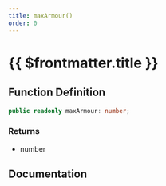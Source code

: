 ```yaml
---
title: maxArmour()
order: 0
---
```


# {{ $frontmatter.title }}

<!--@include: ./maxArmour_partial_header.md-->

## Function Definition

```ts
public readonly maxArmour: number;
```

### Returns

* number

## Documentation

<!--@include: ./maxArmour_partial_footer.md-->
